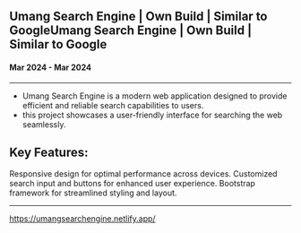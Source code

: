 <h2> Umang Search Engine | Own Build | Similar to GoogleUmang Search Engine | Own Build | Similar to Google </h2>
<h4> Mar 2024 - Mar 2024 </h4>

<hr>

- Umang Search Engine is a modern web application designed to provide efficient and reliable search capabilities to users.
- this project showcases a user-friendly interface for searching the web seamlessly.

Key Features:
---------------
Responsive design for optimal performance across devices.
Customized search input and buttons for enhanced user experience.
Bootstrap framework for streamlined styling and layout.

<hr>

<B> <a href="https://umangsearchengine.netlify.app/"> </B> https://umangsearchengine.netlify.app/ </a>

